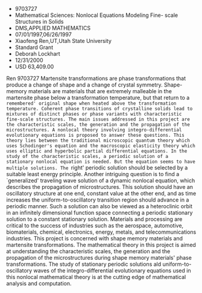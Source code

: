 
* 9703727
* Mathematical Sciences: Nonlocal Equations Modeling Fine- scale Structures in Solids
* DMS,APPLIED MATHEMATICS
* 07/01/1997,06/26/1997
* Xiaofeng Ren,UT,Utah State University
* Standard Grant
* Deborah Lockhart
* 12/31/2000
* USD 63,409.00

Ren 9703727 Martensite transformations are phase transformations that produce a
change of shape and a change of crystal symmetry. Shape-memory materials are
materials that are extremely malleable in the martensite phase below a
transformation temperature, but that return to a `remembered' original shape
when heated above the transformation temperature. Coherent phase transitions of
crystalline solids lead to mixtures of distinct phases or phase variants with
characteristic fine-scale structures. The main issues addressed in this project
are the characteristic scales, the generation and the propagation of the
microstructures. A nonlocal theory involving integro-differential evolutionary
equations is proposed to answer these questions. This theory lies between the
traditional microscopic quantum theory which uses Schodinger's equation and the
macroscopic elasticity theory which uses elliptic and hyperbolic partial
differential equations. In the study of the characteristic scales, a periodic
solution of a stationary nonlocal equation is needed. But the equation seems to
have multiple solutions. The `right' periodic solution should be selected by a
suitable least energy principle. Another intriguing question is to find a
`generalized' traveling wave solution of a dynamic nonlocal equation, which
describes the propagation of microstructures. This solution should have an
oscillatory structure at one end, constant value at the other end, and as time
increases the uniform-to-oscillatory transition region should advance in a
periodic manner. Such a solution can also be viewed as a heteroclinic orbit in
an infinitely dimensional function space connecting a periodic stationary
solution to a constant stationary solution. Materials and processing are
critical to the success of industries such as the aerospace, automotive,
biomaterials, chemical, electronics, energy, metals, and telecommunications
industries. This project is concerned with shape memory materials and martensite
transformations. The mathematical theory in this project is aimed at
understanding the characteristic scales, the generation and the propagation of
the microstructures during shape memory materials' phase transformations. The
study of stationary periodic solutions ald uniform-to-oscillatory waves of the
integro-differential evolutionary equations used in this nonlocal mathematical
theory is at the cutting edge of mathematical analysis and computation.
